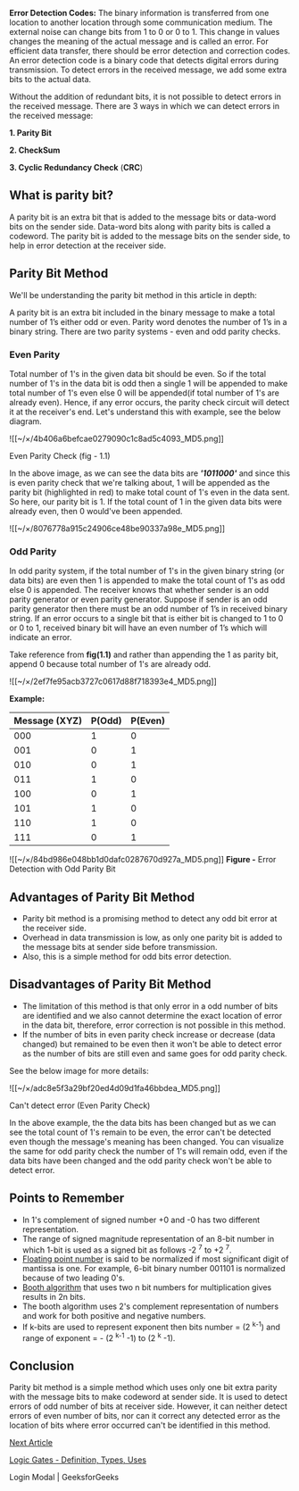 ****Error Detection Codes:**** The binary information is transferred from one location to another location through some communication medium. The external noise can change bits from 1 to 0 or 0 to 1. This change in values changes the meaning of the actual message and is called an error. For efficient data transfer, there should be error detection and correction codes. An error detection code is a binary code that detects digital errors during transmission. To detect errors in the received message, we add some extra bits to the actual data.

Without the addition of redundant bits, it is not possible to detect errors in the received message. There are 3 ways in which we can detect errors in the received message:

****1\. Parity Bit****

****2\. CheckSum****

****3\. Cyclic Redundancy Check**** (****CRC****)

## What is parity bit?

A parity bit is an extra bit that is added to the message bits or data-word bits on the sender side. Data-word bits along with parity bits is called a codeword. The parity bit is added to the message bits on the sender side, to help in error detection at the receiver side.

## Parity Bit Method

We'll be understanding the parity bit method in this article in depth:

A parity bit is an extra bit included in the binary message to make a total number of 1’s either odd or even. Parity word denotes the number of 1’s in a binary string. There are two parity systems - even and odd parity checks.

### Even Parity

Total number of 1's in the given data bit should be even. So if the total number of 1's in the data bit is odd then a single 1 will be appended to make total number of 1's even else 0 will be appended(if total number of 1's are already even). Hence, if any error occurs, the parity check circuit will detect it at the receiver's end. Let's understand this with example, see the below diagram.

![[~/×/4b406a6befcae0279090c1c8ad5c4093_MD5.png]]

Even Parity Check (fig - 1.1)

In the above image, as we can see the data bits are *****'1011000'***** and since this is even parity check that we're talking about, 1 will be appended as the parity bit (highlighted in red) to make total count of 1's even in the data sent. So here, our parity bit is 1. If the total count of 1 in the given data bits were already even, then 0 would've been appended.

![[~/×/8076778a915c24906ce48be90337a98e_MD5.png]]

### Odd Parity

In odd parity system, if the total number of 1's in the given binary string (or data bits) are even then 1 is appended to make the total count of 1's as odd else 0 is appended. The receiver knows that whether sender is an odd parity generator or even parity generator. Suppose if sender is an odd parity generator then there must be an odd number of 1’s in received binary string. If an error occurs to a single bit that is either bit is changed to 1 to 0 or 0 to 1, received binary bit will have an even number of 1’s which will indicate an error.

Take reference from ****fig(1.1)**** and rather than appending the 1 as parity bit, append 0 because total number of 1's are already odd.

![[~/×/2ef7fe95acb3727c0617d88f718393e4_MD5.png]]

****Example:****

| Message (XYZ) | P(Odd) | P(Even) |
| --- | --- | --- |
| 000 | 1 | 0 |
| 001 | 0 | 1 |
| 010 | 0 | 1 |
| 011 | 1 | 0 |
| 100 | 0 | 1 |
| 101 | 1 | 0 |
| 110 | 1 | 0 |
| 111 | 0 | 1 |

![[~/×/84bd986e048bb1d0dafc0287670d927a_MD5.png]] ****Figure -**** Error Detection with Odd Parity Bit

## Advantages of Parity Bit Method

- Parity bit method is a promising method to detect any odd bit error at the receiver side.
- Overhead in data transmission is low, as only one parity bit is added to the message bits at sender side before transmission.
- Also, this is a simple method for odd bits error detection.

## Disadvantages of Parity Bit Method

- The limitation of this method is that only error in a odd number of bits are identified and we also cannot determine the exact location of error in the data bit, therefore, error correction is not possible in this method.
- If the number of bits in even parity check increase or decrease (data changed) but remained to be even then it won't be able to detect error as the number of bits are still even and same goes for odd parity check.

See the below image for more details:

![[~/×/adc8e5f3a29bf20ed4d09d1fa46bbdea_MD5.png]]

Can't detect error (Even Parity Check)

In the above example, the the data bits has been changed but as we can see the total count of 1's remain to be even, the error can't be detected even though the message's meaning has been changed. You can visualize the same for odd parity check the number of 1's will remain odd, even if the data bits have been changed and the odd parity check won't be able to detect error.

## Points to Remember

- In 1's complement of signed number +0 and -0 has two different representation.
- The range of signed magnitude representation of an 8-bit number in which 1-bit is used as a signed bit as follows -2 <sup><span>7</span></sup> to +2 <sup><span>7</span></sup>.
- [Floating point number](https://www.geeksforgeeks.org/floating-point-representation-basics/) is said to be normalized if most significant digit of mantissa is one. For example, 6-bit binary number 001101 is normalized because of two leading 0's.
- [Booth algorithm](https://www.geeksforgeeks.org/computer-organization-booths-algorithm/) that uses two n bit numbers for multiplication gives results in 2n bits.
- The booth algorithm uses 2's complement representation of numbers and work for both positive and negative numbers.
- If k-bits are used to represent exponent then bits number = (2 <sup><span>k-1</span></sup>) and range of exponent = - (2 <sup><span>k-1</span></sup> \-1) to (2 <sup><span>k</span></sup> \-1).

## Conclusion

Parity bit method is a simple method which uses only one bit extra parity with the message bits to make codeword at sender side. It is used to detect errors of odd number of bits at receiver side. However, it can neither detect errors of even number of bits, nor can it correct any detected error as the location of bits where error occurred can't be identified in this method.

  

[Next Article](https://www.geeksforgeeks.org/physics/logic-gates/)

[Logic Gates - Definition, Types, Uses](https://www.geeksforgeeks.org/physics/logic-gates/)

Login Modal | GeeksforGeeks